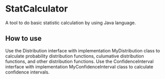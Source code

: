 # StatCalculator
A tool to do basic statistic calculation by using Java language.

## How to use
Use the Distribution interface with implementation MyDistribution class to calculate probability distribution functions, culumative distribution functions, and other distribution functions.
Use the ConfidenceInterval interface with implementation MyConfidenceInterval class to calculate confidence intervals.

